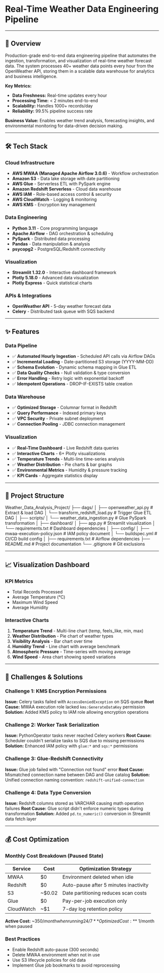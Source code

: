 # Real-Time Weather Data Engineering Pipeline
---
## 🎯 Overview

Production-grade end-to-end data engineering pipeline that automates the ingestion, transformation, and visualization of real-time weather forecast data. The system processes 40+ weather data points every hour from the OpenWeather API, storing them in a scalable data warehouse for analytics and business intelligence.

**Key Metrics:**
- **Data Freshness:** Real-time updates every hour
- **Processing Time:** < 2 minutes end-to-end
- **Scalability:** Handles 1000+ records/day
- **Reliability:** 99.5% pipeline success rate

**Business Value:** Enables weather trend analysis, forecasting insights, and environmental monitoring for data-driven decision making.

---

## 🛠️ Tech Stack

### Cloud Infrastructure
- **AWS MWAA (Managed Apache Airflow 3.0.6)** - Workflow orchestration
- **Amazon S3** - Data lake storage with date partitioning
- **AWS Glue** - Serverless ETL with PySpark engine
- **Amazon Redshift Serverless** - Cloud data warehouse
- **AWS IAM** - Role-based access control & security
- **AWS CloudWatch** - Logging & monitoring
- **AWS KMS** - Encryption key management

### Data Engineering
- **Python 3.11** - Core programming language
- **Apache Airflow** - DAG orchestration & scheduling
- **PySpark** - Distributed data processing
- **Pandas** - Data manipulation & analysis
- **psycopg2** - PostgreSQL/Redshift connectivity

### Visualization
- **Streamlit 1.32.0** - Interactive dashboard framework
- **Plotly 5.18.0** - Advanced data visualization
- **Plotly Express** - Quick statistical charts

### APIs & Integrations
- **OpenWeather API** - 5-day weather forecast data
- **Celery** - Distributed task queue with SQS backend

---

## ✨ Features

### Data Pipeline
- ✅ **Automated Hourly Ingestion** - Scheduled API calls via Airflow DAGs
- ✅ **Incremental Loading** - Date-partitioned S3 storage (YYYY-MM-DD)
- ✅ **Schema Evolution** - Dynamic schema mapping in Glue ETL
- ✅ **Data Quality Checks** - Null validation & type conversion
- ✅ **Error Handling** - Retry logic with exponential backoff
- ✅ **Idempotent Operations** - DROP-IF-EXISTS table creation

### Data Warehouse
- ✅ **Optimized Storage** - Columnar format in Redshift
- ✅ **Query Performance** - Indexed primary keys
- ✅ **VPC Security** - Private subnet deployment
- ✅ **Connection Pooling** - JDBC connection management

### Visualization
- ✅ **Real-Time Dashboard** - Live Redshift data queries
- ✅ **Interactive Charts** - 6+ Plotly visualizations
- ✅ **Temperature Trends** - Multi-line time-series analysis
- ✅ **Weather Distribution** - Pie charts & bar graphs
- ✅ **Environmental Metrics** - Humidity & pressure tracking
- ✅ **KPI Cards** - Aggregate statistics display

---
## 📁 Project Structure

Weather_Data_Analysis_Project/
├── dags/
│ ├── openweather_api.py # Extract & load DAG
│ └── transform_redshift_load.py # Trigger Glue ETL DAG
│
├── scripts/
│ └── weather_data_ingestion.py # Glue PySpark transformation
│
├── dashboard/
│ ├── app.py # Streamlit visualization
│ └── requirements.txt # Dashboard dependencies
│
├── config/
│ ├── mwaa-execution-policy.json # IAM policy document
│ └── buildspec.yml # CI/CD build config
│
├── requirements.txt # Airflow dependencies
├── README.md # Project documentation
└── .gitignore # Git exclusions

---

## 📈 Visualization Dashboard

### KPI Metrics
- Total Records Processed
- Average Temperature (°C)
- Maximum Wind Speed
- Average Humidity

### Interactive Charts
1. **Temperature Trend** - Multi-line chart (temp, feels_like, min, max)
2. **Weather Distribution** - Pie chart of weather types
3. **Visibility Analysis** - Bar chart over time
4. **Humidity Trend** - Line chart with average benchmark
5. **Atmospheric Pressure** - Time-series with moving average
6. **Wind Speed** - Area chart showing speed variations

---

## 🔧 Challenges & Solutions

### Challenge 1: KMS Encryption Permissions
**Issue:** Celery tasks failed with `AccessDeniedException` on SQS queue
**Root Cause:** MWAA execution role lacked `kms:GenerateDataKey` permission
**Solution:** Added KMS policy to IAM role allowing encryption operations

### Challenge 2: Worker Task Serialization
**Issue:** PythonOperator tasks never reached Celery workers
**Root Cause:** Scheduler couldn't serialize tasks to SQS due to missing permissions
**Solution:** Enhanced IAM policy with `glue:*` and `sqs:*` permissions

### Challenge 3: Glue-Redshift Connectivity
**Issue:** Glue job failed with "Connection not found" error
**Root Cause:** Mismatched connection name between DAG and Glue catalog
**Solution:** Unified connection naming convention: `redshift-unified-connection`

### Challenge 4: Data Type Conversion
**Issue:** Redshift columns stored as VARCHAR causing math operation failures
**Root Cause:** Glue script didn't enforce numeric types during transformation
**Solution:** Added `pd.to_numeric()` conversion in Streamlit data fetch layer

---

## 💰 Cost Optimization

### Monthly Cost Breakdown (Paused State)
| Service | Cost | Optimization Strategy |
|---------|------|----------------------|
| MWAA | $0 | Environment deleted when idle |
| Redshift | $0 | Auto-pause after 5 minutes inactivity |
| S3 | ~$0.02 | Date partitioning reduces scan costs |
| Glue | $0 | Pay-per-job execution only |
| CloudWatch | ~$1 | 7-day log retention policy |

**Active Cost:** ~$350/month when running 24/7  
**Optimized Cost:** ~$1/month when paused

### Best Practices
- Enable Redshift auto-pause (300 seconds)
- Delete MWAA environment when not in use
- Use S3 lifecycle policies for old data
- Implement Glue job bookmarks to avoid reprocessing
